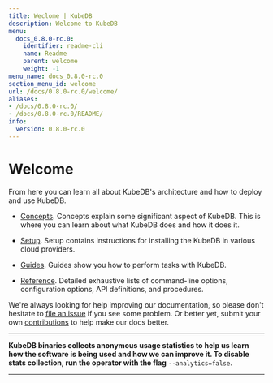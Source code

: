 ```yaml
---
title: Weclome | KubeDB
description: Welcome to KubeDB
menu:
  docs_0.8.0-rc.0:
    identifier: readme-cli
    name: Readme
    parent: welcome
    weight: -1
menu_name: docs_0.8.0-rc.0
section_menu_id: welcome
url: /docs/0.8.0-rc.0/welcome/
aliases:
- /docs/0.8.0-rc.0/
- /docs/0.8.0-rc.0/README/
info:
  version: 0.8.0-rc.0
---
```


# Welcome

From here you can learn all about KubeDB's architecture and how to deploy and use KubeDB.

- [Concepts](/docs/0.8.0-rc.0/concepts/). Concepts explain some significant aspect of KubeDB. This is where you can learn about what KubeDB does and how it does it.

- [Setup](/docs/0.8.0-rc.0/setup/). Setup contains instructions for installing the KubeDB in various cloud providers.

- [Guides](/docs/0.8.0-rc.0/guides/). Guides show you how to perform tasks with KubeDB.

- [Reference](/docs/0.8.0-rc.0/reference/). Detailed exhaustive lists of command-line options, configuration options, API definitions, and procedures.

We're always looking for help improving our documentation, so please don't hesitate to [file an issue](https://github.com/kubedb/project/issues/new) if you see some problem. Or better yet, submit your own [contributions](/docs/0.8.0-rc.0/CONTRIBUTING) to help make our docs better.

---

**KubeDB binaries collects anonymous usage statistics to help us learn how the software is being used and how we can improve it. To disable stats collection, run the operator with the flag** `--analytics=false`.

---
